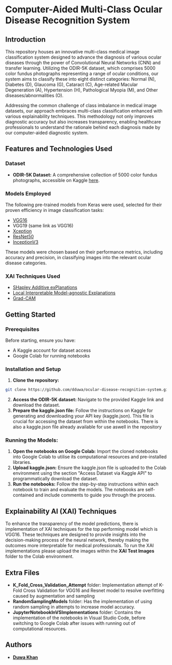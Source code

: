 # Computer-Aided Multi-Class Ocular Disease Recognition System

## Introduction
This repository houses an innovative multi-class medical image classification system designed to advance the diagnosis of various ocular diseases through the power of Convolutional Neural Networks (CNN) and transfer learning. Utilizing the ODIR-5K dataset, which comprises 5000 color fundus photographs representing a range of ocular conditions, our system aims to classify these into eight distinct categories: Normal (N), Diabetes (D), Glaucoma (G), Cataract (C), Age-related Macular Degeneration (A), Hypertension (H), Pathological Myopia (M), and Other diseases/abnormalities (O).

Addressing the common challenge of class imbalance in medical image datasets, our approach embraces multi-class classification enhanced with various explainability techniques. This methodology not only improves diagnostic accuracy but also increases transparency, enabling healthcare professionals to understand the rationale behind each diagnosis made by our computer-aided diagnostic system.

## Features and Technologies Used
### Dataset
- **ODIR-5K Dataset:** A comprehensive collection of 5000 color fundus photographs, accessible on Kaggle [here](https://www.kaggle.com/datasets/andrewmvd/ocular-disease-recognition-odir5k/suggestions?status=pending&yourSuggestions=true).

### Models Employed
The following pre-trained models from Keras were used, selected for their proven efficiency in image classification tasks:
- [VGG16](https://keras.io/2.16/api/applications/vgg/)
- VGG19 (same link as VGG16)
- [Xception](https://keras.io/2.16/api/applications/xception/)
- [ResNet50](https://keras.io/2.16/api/applications/resnet/)
- [InceptionV3](https://keras.io/2.16/api/applications/inceptionv3/)

These models were chosen based on their performance metrics, including accuracy and precision, in classifying images into the relevant ocular disease categories.

### XAI Techniques Used 
- [SHapley Additive exPlanations](https://keras.io/2.16/api/applications/resnet/)
- [Local Interpretable Model-agnostic Explanations](https://github.com/marcotcr/lime)
- [Grad-CAM](https://github.com/marcotcr/lime/blob/master/doc/notebooks/Tutorial%20-%20Image%20Classification%20Keras.ipynb)

## Getting Started

### Prerequisites
Before starting, ensure you have:
- A Kaggle account for dataset access
- Google Colab for running notebooks

### Installation and Setup
1. **Clone the repository:**
```bash
git clone https://github.com/dduwa/ocular-disease-recognition-system.git
```
2. **Access the ODIR-5K dataset:** Navigate to the provided Kaggle link and download the dataset.
3. **Prepare the kaggle.json file:** Follow the instructions on Kaggle for generating and downloading your API key (kaggle.json). This file is crucial for accessing the dataset from within the notebooks. There is also a kaggle.json file already available for use aswell in the repository

### Running the Models: 
1. **Open the notebooks on Google Colab:** Import the cloned notebooks into Google Colab to utilise its computational resources and pre-installed libraries.
2. **Upload kaggle.json:** Ensure the kaggle.json file is uploaded to the Colab environment using the section "Access Dataset via Kaggle API" to programmatically download the dataset.
3. **Run the notebooks:** Follow the step-by-step instructions within each notebook to train and evaluate the models. The notebooks are self-contained and include comments to guide you through the process.

## Explainability AI (XAI) Techniques 
To enhance the transparency of the model predictions, there is implementation of XAI techniques for the top performing model which is VGG16. These techniques are designed to provide insights into the decision-making process of the neural network, thereby making the outcomes more interpretable for medical professionals. To run the XAI implementations please upload the images within the **XAI Test Images** folder to the Colab environment. 

## Extra Files 
- **K_Fold_Cross_Validation_Attempt** folder: Implementation attempt of K-Fold Cross Validation for VGG16 and Resnet model to resolve overfitting caused by augmentation and sampling 
- **RandomSamplingModels** folder: Has the implementation of using random sampling in attempts to increase model accuracy. 
- **JupyterNotebookInVSImplementations** folder: Contains the implementation of the notebooks in Visual Studio Code, before switching to Google Colab after issues with running out of computational resources. 

## Authors
- **[Duwa Khan](https://github.com/dduwa)**
